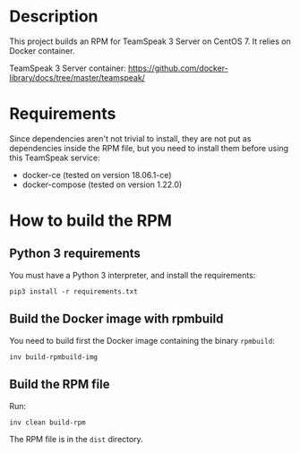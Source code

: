 # Description

This project builds an RPM for TeamSpeak 3 Server on CentOS 7. It relies on Docker container.

TeamSpeak 3 Server container: https://github.com/docker-library/docs/tree/master/teamspeak/

# Requirements

Since dependencies aren't not trivial to install, they are not put as dependencies inside the RPM file, but you need to
install them before using this TeamSpeak service:

- docker-ce (tested on version 18.06.1-ce)
- docker-compose (tested on version 1.22.0)

# How to build the RPM

## Python 3 requirements

You must have a Python 3 interpreter, and install the requirements:

```
pip3 install -r requirements.txt
```

## Build the Docker image with rpmbuild

You need to build first the Docker image containing the binary `rpmbuild`:

```
inv build-rpmbuild-img
```

## Build the RPM file

Run:

```
inv clean build-rpm
```

The RPM file is in the `dist` directory.
